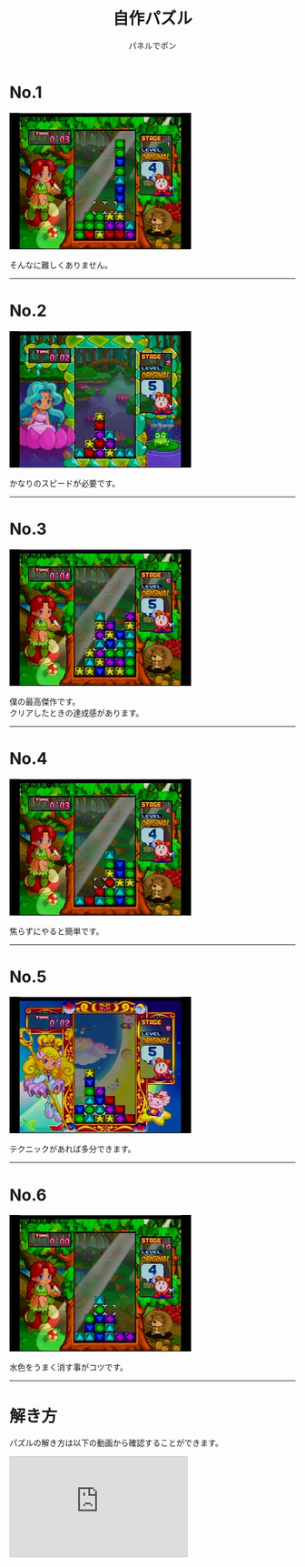 ﻿---
layout: game
title: "自作パズル"
subtitle: "パネルでポン"
category: game
subcategory: panel
---

# No.1

![No.1](/assets/game/panel/puzzle/01.jpg)

そんなに難しくありません。

---

# No.2

![No.2](/assets/game/panel/puzzle/02.jpg)

かなりのスピードが必要です。

---

# No.3

![No.3](/assets/game/panel/puzzle/03.jpg)

僕の最高傑作です。  
クリアしたときの達成感があります。

---

# No.4

![No.4](/assets/game/panel/puzzle/04.jpg)

焦らずにやると簡単です。

---

# No.5

![No.5](/assets/game/panel/puzzle/05.jpg)

テクニックがあれば多分できます。

---

# No.6

![No.6](/assets/game/panel/puzzle/06.jpg)

水色をうまく消す事がコツです。

---

# 解き方

パズルの解き方は以下の動画から確認することができます。

<iframe width="312" height="176" src="https://www.nicovideo.jp/thumb/sm10573445" scrolling="no" style="border:solid 1px #ccc;" frameborder="0"><a href="https://www.nicovideo.jp/watch/sm10573445">パネルでポン / 自作パズル</a></iframe>